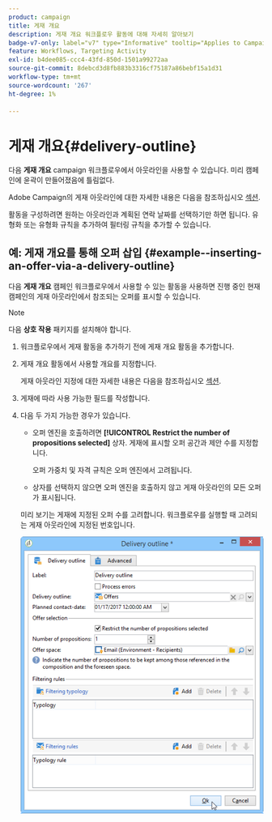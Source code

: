 ```yaml
---
product: campaign
title: 게재 개요
description: 게재 개요 워크플로우 활동에 대해 자세히 알아보기
badge-v7-only: label="v7" type="Informative" tooltip="Applies to Campaign Classic v7 only"
feature: Workflows, Targeting Activity
exl-id: b4dee085-ccc4-43fd-850d-1501a99272aa
source-git-commit: 8debcd3d8fb883b3316cf75187a86bebf15a1d31
workflow-type: tm+mt
source-wordcount: '267'
ht-degree: 1%

---
```


# 게재 개요{#delivery-outline}



다음 **게재 개요** campaign 워크플로우에서 아웃라인을 사용할 수 있습니다. 미리 캠페인에 윤곽이 만들어졌음에 틀림없다.

Adobe Campaign의 게재 아웃라인에 대한 자세한 내용은 다음을 참조하십시오 [섹션](../../campaign/using/marketing-campaign-deliveries.md#associating-and-structuring-resources-linked-via-a-delivery-outline).

활동을 구성하려면 원하는 아웃라인과 계획된 연락 날짜를 선택하기만 하면 됩니다. 유형화 또는 유형화 규칙을 추가하여 필터링 규칙을 추가할 수 있습니다.

## 예: 게재 개요를 통해 오퍼 삽입 {#example--inserting-an-offer-via-a-delivery-outline}

다음 **게재 개요** 캠페인 워크플로우에서 사용할 수 있는 활동을 사용하면 진행 중인 현재 캠페인의 게재 아웃라인에서 참조되는 오퍼를 표시할 수 있습니다.

>[!NOTE]
>
>다음 **상호 작용** 패키지를 설치해야 합니다.

1. 워크플로우에서 게재 활동을 추가하기 전에 게재 개요 활동을 추가합니다.
1. 게재 개요 활동에서 사용할 개요를 지정합니다.

   게재 아웃라인 지정에 대한 자세한 내용은 다음을 참조하십시오 [섹션](../../campaign/using/marketing-campaign-deliveries.md#associating-and-structuring-resources-linked-via-a-delivery-outline).

1. 게재에 따라 사용 가능한 필드를 작성합니다.
1. 다음 두 가지 가능한 경우가 있습니다.

   * 오퍼 엔진을 호출하려면 **[!UICONTROL Restrict the number of propositions selected]** 상자. 게재에 표시할 오퍼 공간과 제안 수를 지정합니다.

      오퍼 가중치 및 자격 규칙은 오퍼 엔진에서 고려됩니다.

   * 상자를 선택하지 않으면 오퍼 엔진을 호출하지 않고 게재 아웃라인의 모든 오퍼가 표시됩니다.

   미리 보기는 게재에 지정된 오퍼 수를 고려합니다. 워크플로우를 실행할 때 고려되는 게재 아웃라인에 지정된 번호입니다.

   ![](assets/int_compo_offre_wf1.png)
